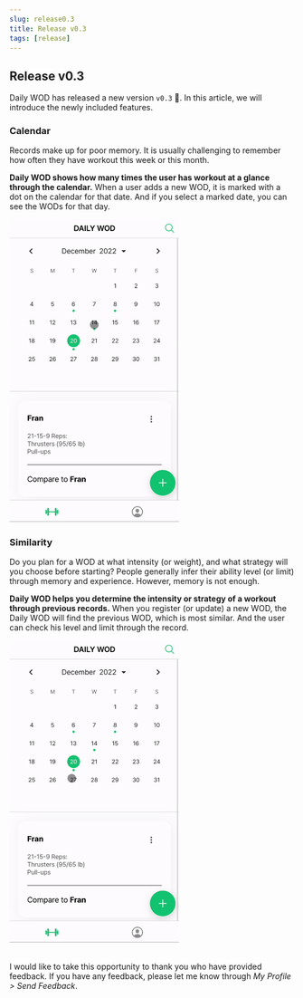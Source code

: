 ```yaml
---
slug: release0.3
title: Release v0.3
tags: [release]
---
```


## Release v0.3

Daily WOD has released a new version `v0.3` 🥳. In this article, we will introduce the newly included features. 

### Calendar

Records make up for poor memory. It is usually challenging to remember how often they have workout this week or this month.

**Daily WOD shows how many times the user has workout at a glance through the calendar.** When a user adds a new WOD, it is marked with a dot on the calendar for that date. And if you select a marked date, you can see the WODs for that day.

<img src="/img/blog/2022-12-21-release0.3/calendar.gif" width="300"/>

### Similarity

Do you plan for a WOD at what intensity (or weight), and what strategy will you choose before starting? People generally infer their ability level (or limit) through memory and experience. However, memory is not enough.

**Daily WOD helps you determine the intensity or strategy of a workout through previous records.** When you register (or update) a new WOD, the Daily WOD will find the previous WOD, which is most similar. And the user can check his level and limit through the record.

<img src="/img/blog/2022-12-21-release0.3/similarity.gif" width="300"/>

<br/>
<br/>

I would like to take this opportunity to thank you who have provided feedback. If you have any feedback, please let me know through *My Profile > Send Feedback*.
